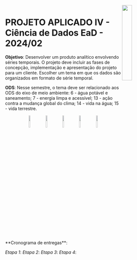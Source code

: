 <img src="https://github.com/scalabrinig/cdProjetoAplicadoIV/blob/052fdb52ae91ec7ce4ad04086f96803e9f1073d0/figuras/mackenzie_logo.jpg" width="25%" align="right"/>


# **PROJETO APLICADO IV - Ciência de Dados EaD - 2024/02**

**Objetivo**: Desenvolver um produto analítico envolvendo séries temporais. O projeto deve incluir as fases de concepção, implementação e apresentação do projeto para um cliente. Escolher um tema em que os dados são organizados em formato de série temporal.

**ODS**: Nesse semestre, o tema deve ser relacionado aos ODS do eixo de meio ambiente: 6 - água potável e saneamento; 7 - energia limpa e acessível; 13 - ação contra a mudança global do clima; 14 - vida na água; 15 - vida terrestre.

<p align="center">
  <img src="https://github.com/scalabrinig/cdProjetoAplicadoIV/blob/1cbc699eb401a201e2b313d97f3eee6981ddcaea/figuras/sdg_06.svg" width="10%" align="center"/>
  <img src="https://github.com/scalabrinig/cdProjetoAplicadoIV/blob/1cbc699eb401a201e2b313d97f3eee6981ddcaea/figuras/sdg_07.svg" width="10%" align="center"/>
  <img src="https://github.com/scalabrinig/cdProjetoAplicadoIV/blob/1cbc699eb401a201e2b313d97f3eee6981ddcaea/figuras/sdg_13.svg" width="10%" align="center"/>
  <img src="https://github.com/scalabrinig/cdProjetoAplicadoIV/blob/1cbc699eb401a201e2b313d97f3eee6981ddcaea/figuras/sdg_14.svg" width="10%" align="center"/>
  <img src="https://github.com/scalabrinig/cdProjetoAplicadoIV/blob/1cbc699eb401a201e2b313d97f3eee6981ddcaea/figuras/sdg_15.svg" width="10%" align="center"/>
</p>
**Cronograma de entregas**:

_Etapa 1_: 
_Etapa 2_:
_Etapa 3_:
_Etapa 4_:

